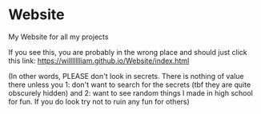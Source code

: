 # Website
My Website for all my projects

If you see this, you are probably in the wrong place and should just click this link: https://willllllliam.github.io/Website/index.html

(In other words, PLEASE don't look in secrets. There is nothing of value there unless you 1: don't want to search for the secrets (tbf they are quite obscurely hidden) and 2: want to see random things I made in high school for fun. If you do look try not to ruin any fun for others)
